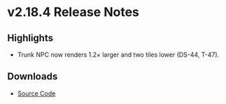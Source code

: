 # v2.18.4 Release Notes

## Highlights
- Trunk NPC now renders 1.2× larger and two tiles lower (DS-44, T-47).

## Downloads
- [Source Code](https://github.com/example/mario-demo/archive/refs/tags/v2.18.4.zip)
